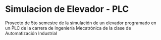 # Simulacion de Elevador - PLC
Proyecto de 5to semestre  de la simulación de un elevador programado en un PLC de la carrera de Ingeniería Mecatrónica de la clase de Automatización Industrial
